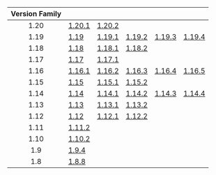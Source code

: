 | Version Family | | | | | |
|:---:|---|---|---|---|---|
| 1.20 | [1.20.1](https://github.com/BaldGang/spigot-build/releases/download/20231210/spigot-1.20.1.jar) | [1.20.2](https://github.com/BaldGang/spigot-build/releases/download/20231210/spigot-1.20.2.jar) | | | |
| 1.19 | [1.19](https://github.com/BaldGang/spigot-build/releases/download/20231210/spigot-1.19.jar) | [1.19.1](https://github.com/BaldGang/spigot-build/releases/download/20231210/spigot-1.19.1.jar) | [1.19.2](https://github.com/BaldGang/spigot-build/releases/download/20231210/spigot-1.19.2.jar) | [1.19.3](https://github.com/BaldGang/spigot-build/releases/download/20231210/spigot-1.19.3.jar) | [1.19.4](https://github.com/BaldGang/spigot-build/releases/download/20231210/spigot-1.19.4.jar) |
| 1.18 | [1.18](https://github.com/BaldGang/spigot-build/releases/download/20231210/spigot-1.18.jar) | [1.18.1](https://github.com/BaldGang/spigot-build/releases/download/20231210/spigot-1.18.1.jar) | [1.18.2](https://github.com/BaldGang/spigot-build/releases/download/20231210/spigot-1.18.2.jar) | | |
| 1.17 | [1.17](https://github.com/BaldGang/spigot-build/releases/download/20231210/spigot-1.17.jar) | [1.17.1](https://github.com/BaldGang/spigot-build/releases/download/20231210/spigot-1.17.1.jar) | | | |
| 1.16 | [1.16.1](https://github.com/BaldGang/spigot-build/releases/download/20231210/spigot-1.16.1.jar) | [1.16.2](https://github.com/BaldGang/spigot-build/releases/download/20231210/spigot-1.16.2.jar) | [1.16.3](https://github.com/BaldGang/spigot-build/releases/download/20231210/spigot-1.16.3.jar) | [1.16.4](https://github.com/BaldGang/spigot-build/releases/download/20231210/spigot-1.16.4.jar) | [1.16.5](https://github.com/BaldGang/spigot-build/releases/download/20231210/spigot-1.16.5.jar) |
| 1.15 | [1.15](https://github.com/BaldGang/spigot-build/releases/download/20231210/spigot-1.15.jar) | [1.15.1](https://github.com/BaldGang/spigot-build/releases/download/20231210/spigot-1.15.1.jar) | [1.15.2](https://github.com/BaldGang/spigot-build/releases/download/20231210/spigot-1.15.2.jar) | | |
| 1.14 | [1.14](https://github.com/BaldGang/spigot-build/releases/download/20231210/spigot-1.14.jar) | [1.14.1](https://github.com/BaldGang/spigot-build/releases/download/20231210/spigot-1.14.1.jar) | [1.14.2](https://github.com/BaldGang/spigot-build/releases/download/20231210/spigot-1.14.2.jar) | [1.14.3](https://github.com/BaldGang/spigot-build/releases/download/20231210/spigot-1.14.3.jar) | [1.14.4](https://github.com/BaldGang/spigot-build/releases/download/20231210/spigot-1.14.4.jar) |
| 1.13 | [1.13](https://github.com/BaldGang/spigot-build/releases/download/20231210/spigot-1.13.jar) | [1.13.1](https://github.com/BaldGang/spigot-build/releases/download/20231210/spigot-1.13.1.jar) | [1.13.2](https://github.com/BaldGang/spigot-build/releases/download/20231210/spigot-1.13.2.jar) | | |
| 1.12 | [1.12](https://github.com/BaldGang/spigot-build/releases/download/20231210/spigot-1.12.jar) | [1.12.1](https://github.com/BaldGang/spigot-build/releases/download/20231210/spigot-1.12.1.jar) | [1.12.2](https://github.com/BaldGang/spigot-build/releases/download/20231210/spigot-1.12.2.jar) | | |
| 1.11 | [1.11.2](https://github.com/BaldGang/spigot-build/releases/download/20231210/spigot-1.11.2.jar) | | | | |
| 1.10 | [1.10.2](https://github.com/BaldGang/spigot-build/releases/download/20231210/spigot-1.10.2.jar) | | | | |
| 1.9 | [1.9.4](https://github.com/BaldGang/spigot-build/releases/download/20231210/spigot-1.9.4.jar) | | | | |
| 1.8 | [1.8.8](https://github.com/BaldGang/spigot-build/releases/download/20231210/spigot-1.8.8.jar) | | | | |
